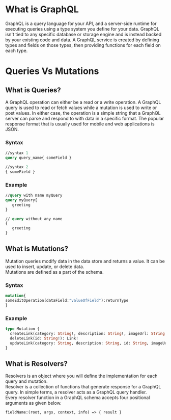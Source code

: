 
# What is GraphQL
GraphQL is a query language for your API, and a server-side runtime for executing queries using a type system you define for your data. GraphQL isn't tied to any specific database or storage engine and is instead backed by your existing code and data.
A GraphQL service is created by defining types and fields on those types, then providing functions for each field on each type.

# Queries Vs Mutations

## What is Queries?
A GraphQL operation can either be a read or a write operation. A GraphQL query is used to read or fetch values while a mutation is used to write or post values. In either case, the operation is a simple string that a GraphQL server can parse and respond to with data in a specific format. The popular response format that is usually used for mobile and web applications is JSON.

### Syntax
```graphql
//syntax 1
query query_name{ someField }

//syntax 2
{ someField }
```

### Example
```graphql
//query with name myQuery
query myQuery{
   greeting
}

// query without any name
{
   greeting
}
```

## What is Mutations?
Mutation queries modify data in the data store and returns a value. It can be used to insert, update, or delete data.    
Mutations are defined as a part of the schema.

### Syntax
```graphql
mutation{
someEditOperation(dataField:"valueOfField"):returnType
}
```
### Example
```graphql
type Mutation {
  createLink(category: String!, description: String!, imageUrl: String!, title: String!, url: String!): Link!
  deleteLink(id: String!): Link!
  updateLink(category: String, description: String, id: String, imageUrl: String, title: String, url: String): Link!
}
```
## What is Resolvers?
Resolvers is an object where you will define the implementation for each query and mutation.  
Resolver is a collection of functions that generate response for a GraphQL query. In simple terms, a resolver acts as a GraphQL query handler.   
Every resolver function in a GraphQL schema accepts four positional arguments as given below.

```graphql
fieldName:(root, args, context, info) => { result }
```
